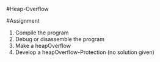 #Heap-Overflow

#Assignment
1. Compile the program
2. Debug or disassemble the program
3. Make a heapOverflow
4. Develop a heapOverflow-Protection (no solution given)
